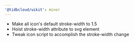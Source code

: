 ```yaml
---
'@tidbcloud/uikit': minor
---
```


- Make all icon's default stroke-width to 1.5
- Hoist stroke-width attribute to svg element
- Tweak icon script to accomplish the stroke-width change
